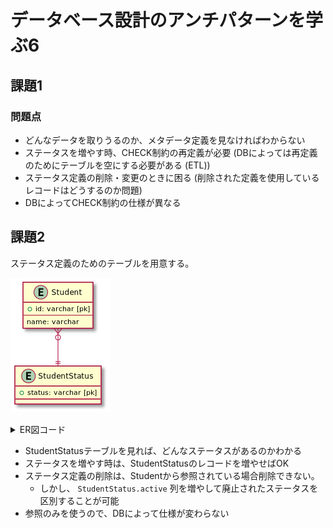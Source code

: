 # データベース設計のアンチパターンを学ぶ6

## 課題1

### 問題点

- どんなデータを取りうるのか、メタデータ定義を見なければわからない
- ステータスを増やす時、CHECK制約の再定義が必要 (DBによっては再定義のためにテーブルを空にする必要がある (ETL))
- ステータス定義の削除・変更のときに困る (削除された定義を使用しているレコードはどうするのか問題)
- DBによってCHECK制約の仕様が異なる

## 課題2

ステータス定義のためのテーブルを用意する。

![diagram](assets/diagram1.png)

<details><summary>ER図コード</summary>

```plantuml
Entity Student {
  + id: varchar [pk]
  --
  name: varchar
}

Entity StudentStatus {
  + status: varchar [pk]
}

Student }o--|| StudentStatus
```
</details>

- StudentStatusテーブルを見れば、どんなステータスがあるのかわかる
- ステータスを増やす時は、StudentStatusのレコードを増やせばOK
- ステータス定義の削除は、Studentから参照されている場合削除できない。
  - しかし、 `StudentStatus.active` 列を増やして廃止されたステータスを区別することが可能
- 参照のみを使うので、DBによって仕様が変わらない
